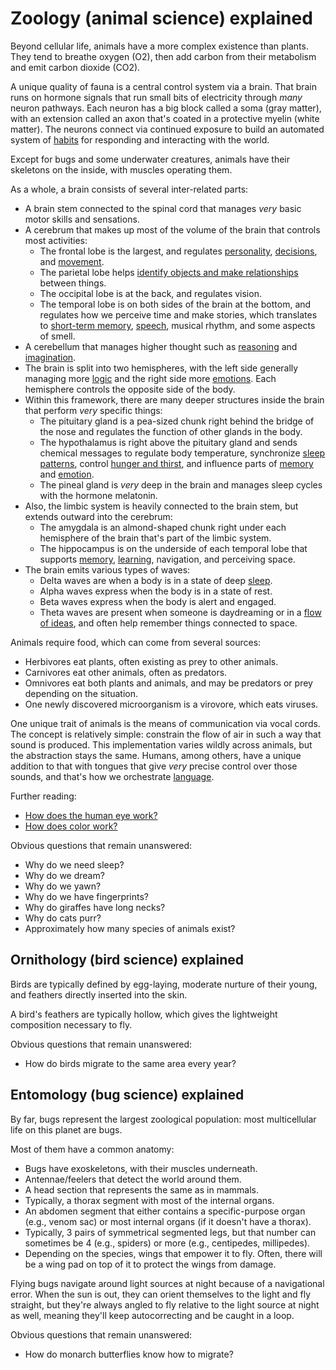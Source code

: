 
# Zoology (animal science) explained

Beyond cellular life, animals have a more complex existence than plants. They tend to breathe oxygen (O2), then add carbon from their metabolism and emit carbon dioxide (CO2).

A unique quality of fauna is a central control system via a brain. That brain runs on hormone signals that run small bits of electricity through *many* neuron pathways. Each neuron has a big block called a soma (gray matter), with an extension called an axon that's coated in a protective myelin (white matter). The neurons connect via continued exposure to build an automated system of [habits](https://adequate.life/habits/) for responding and interacting with the world.

Except for bugs and some underwater creatures, animals have their skeletons on the inside, with muscles operating them.

As a whole, a brain consists of several inter-related parts:

- A brain stem connected to the spinal cord that manages *very* basic motor skills and sensations.
- A cerebrum that makes up most of the volume of the brain that controls most activities:
  - The frontal lobe is the largest, and regulates [personality](personality.md), [decisions](people-decisions.md), and [movement](reality.md).
  - The parietal lobe helps [identify objects and make relationships](symbols.md) between things.
  - The occipital lobe is at the back, and regulates vision.
  - The temporal lobe is on both sides of the brain at the bottom, and regulates how we perceive time and make stories, which translates to [short-term memory](mind-memory.md), [speech](language.md), musical rhythm, and some aspects of smell.
- A cerebellum that manages higher thought such as [reasoning](understanding.md) and [imagination](imagination.md).
- The brain is split into two hemispheres, with the left side generally managing more [logic](logic.md) and the right side more [emotions](mind-feelings.md). Each hemisphere controls the opposite side of the body.
- Within this framework, there are many deeper structures inside the brain that perform *very* specific things:
  - The pituitary gland is a pea-sized chunk right behind the bridge of the nose and regulates the function of other glands in the body.
  - The hypothalamus is right above the pituitary gland and sends chemical messages to regulate body temperature, synchronize [sleep patterns](sleep.md), control [hunger and thirst](body-diet.md), and influence parts of [memory](mind-memory.md) and [emotion](mind-feelings.md).
  - The pineal gland is *very* deep in the brain and manages sleep cycles with the hormone melatonin.
- Also, the limbic system is heavily connected to the brain stem, but extends outward into the cerebrum:
  - The amygdala is an almond-shaped chunk right under each hemisphere of the brain that's part of the limbic system.
  - The hippocampus is on the underside of each temporal lobe that supports [memory](mind-memory.md), [learning](education.md), navigation, and perceiving space.
- The brain emits various types of waves:
  - Delta waves are when a body is in a state of deep [sleep](sleep.md).
  - Alpha waves express when the body is in a state of rest.
  - Beta waves express when the body is alert and engaged.
  - Theta waves are present when someone is daydreaming or in a [flow of ideas](mind-creativity-how.md), and often help remember things connected to space.

Animals require food, which can come from several sources:

- Herbivores eat plants, often existing as prey to other animals.
- Carnivores eat other animals, often as predators.
- Omnivores eat both plants and animals, and may be predators or prey depending on the situation.
- One newly discovered microorganism is a virovore, which eats viruses.

One unique trait of animals is the means of communication via vocal cords. The concept is relatively simple: constrain the flow of air in such a way that sound is produced. This implementation varies wildly across animals, but the abstraction stays the same. Humans, among others, have a unique addition to that with tongues that give *very* precise control over those sounds, and that's how we orchestrate [language](language.md).

Further reading:

- [How does the human eye work?](https://idyll.pub/post/the-eye-5b169094cce3bece5d95e964/)
- [How does color work?](http://jamie-wong.com/post/color/)

Obvious questions that remain unanswered:

- Why do we need sleep?
- Why do we dream?
- Why do we yawn?
- Why do we have fingerprints?
- Why do giraffes have long necks?
- Why do cats purr?
- Approximately how many species of animals exist?

## Ornithology (bird science) explained

Birds are typically defined by egg-laying, moderate nurture of their young, and feathers directly inserted into the skin.

A bird's feathers are typically hollow, which gives the lightweight composition necessary to fly.

Obvious questions that remain unanswered:

- How do birds migrate to the same area every year?

## Entomology (bug science) explained

By far, bugs represent the largest zoological population: most multicellular life on this planet are bugs.

Most of them have a common anatomy:

- Bugs have exoskeletons, with their muscles underneath.
- Antennae/feelers that detect the world around them.
- A head section that represents the same as in mammals.
- Typically, a thorax segment with most of the internal organs.
- An abdomen segment that either contains a specific-purpose organ (e.g., venom sac) or most internal organs (if it doesn't have a thorax).
- Typically, 3 pairs of symmetrical segmented legs, but that number can sometimes be 4 (e.g., spiders) or more (e.g., centipedes, millipedes).
- Depending on the species, wings that empower it to fly. Often, there will be a wing pad on top of it to protect the wings from damage.

Flying bugs navigate around light sources at night because of a navigational error. When the sun is out, they can orient themselves to the light and fly straight, but they're always angled to fly relative to the light source at night as well, meaning they'll keep autocorrecting and be caught in a loop.

Obvious questions that remain unanswered:

- How do monarch butterflies know how to migrate?
